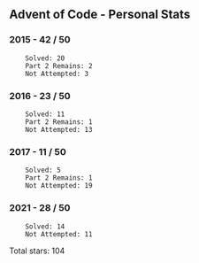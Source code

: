 ## Advent of Code - Personal Stats
### 2015 - 42 / 50
```
	Solved: 20
	Part 2 Remains: 2
	Not Attempted: 3
```
### 2016 - 23 / 50
```
	Solved: 11
	Part 2 Remains: 1
	Not Attempted: 13
```
### 2017 - 11 / 50
```
	Solved: 5
	Part 2 Remains: 1
	Not Attempted: 19
```
### 2021 - 28 / 50
```
	Solved: 14
	Not Attempted: 11
```
Total stars: 104
